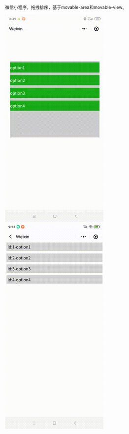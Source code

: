 微信小程序，拖拽排序，基于movable-area和movable-view。

![效果图1](https://github.com/mashiguang/miniapp-movable/blob/master/assets/example.gif)
![效果图2](https://github.com/mashiguang/miniapp-movable/blob/master/assets/example2.gif)

